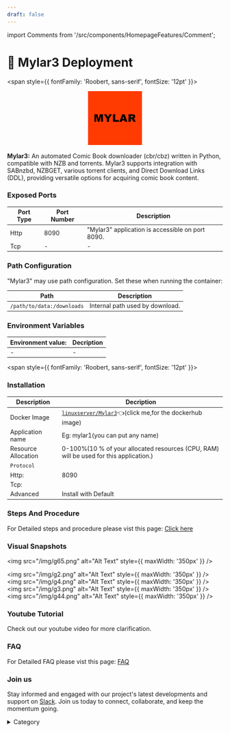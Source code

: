 ```yaml
---
draft: false
---
```

import Comments from '/src/components/HomepageFeatures/Comment';





# 🎵 Mylar3 Deployment
<span style={{ fontFamily: 'Roobert, sans-serif', fontSize: '12pt' }}>

<p align="center">
  <img src="/img/w1a.png" alt="Alt Text" width="25%"/>
</p> 

**Mylar3:**
An automated Comic Book downloader (cbr/cbz) written in Python, compatible with NZB and torrents. Mylar3 supports integration with SABnzbd, NZBGET, various torrent clients, and Direct Download Links (DDL), providing versatile options for acquiring comic book content.



### Exposed Ports

| Port Type | Port Number | Description                                   |
| --------- | ----------- | --------------------------------------------- |
| Http      | 8090        | "Mylar3" application is accessible on port 8090. |
| Tcp       | -           | -             |

### Path Configuration

"Mylar3" may use path configuration. Set these when running the container:

| Path                          | Description                         |
| ----------------------------- | ----------------------------------- |
| `/path/to/data:/downloads`                     | Internal path used by download.      |


### Environment Variables


|   **Environment value:**          | Decription                                                                                                               | 
| --------------------- | ------                                                                                                                   | 
|-       |  -                              |

</span>


<span style={{ fontFamily: 'Roobert, sans-serif', fontSize: '12pt' }}>

### Installation

|  Description          | Decription                                                                                                               | 
| --------------------- | ------                                                                                                                   | 
| Docker Image          |  [`linuxserver/Mylar3`](https://hub.docker.com/r/linuxserver/mylar3)👈(click me,for the dockerhub image)                                   |
| Application name      |  Eg: mylar1(you can put any name)                                                                                        | 
| Resource Allocation   |  0-100%(10 % of your allocated resources (CPU, RAM) will be used for this application.)                                  | 
| `Protocol`            |                                                                                                                          | 
|  Http:                | 8090                                                                                                                     |
|  Tcp:                 |                                                                                                                          | 
|    Advanced           |    Install with Default                                                                                                  |




### Steps And Procedure

For Detailed steps and procedure please vist this page: [Click here](https://techscaleinfinite.github.io/introduction/cloud-float/Steps%20and%20procedure)




### Visual Snapshots

<img src="/img/g65.png" alt="Alt Text" style={{ maxWidth: '350px' }} />

<img src="/img/g2.png" alt="Alt Text" style={{ maxWidth: '350px' }} /> <img src="/img/g4.png" alt="Alt Text" style={{ maxWidth: '350px' }} /> <img src="/img/g3.png" alt="Alt Text" style={{ maxWidth: '350px' }} /> <img src="/img/g44.png" alt="Alt Text" style={{ maxWidth: '350px' }} />




### Youtube Tutorial&#x20;

Check out our youtube video for more clarification.



### FAQ

For Detailed FAQ please vist this page: [FAQ](https://techscaleinfinite.github.io/FAQ)

### Join us

Stay informed and engaged with our project's latest developments and support on [Slack](https://app.slack.com/client/T04QS32JX6E/C04QKEWE146). Join us today to connect, collaborate, and keep the momentum going.

<details>

<summary>Category</summary>

Kubernetes, cloud computing, DevOps, cloud services, hosting platform, container orchestration, cloud infrastructure, cloud deployment, cloud management, cloud technology, cloud solutions, , media, entertainment

</details>

</span>

<Comments />
